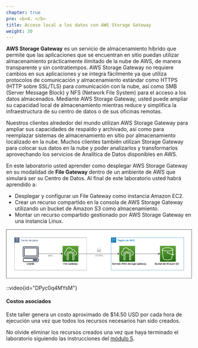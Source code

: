 ```yaml
---
chapter: true
pre: <b>4. </b>
title: Acceso local a los datos con AWS Storage Gateway
weight: 30
---
```

**AWS Storage Gateway** es un servicio de almacenamiento híbrido que permite que las aplicaciones que se encuentran en sitio puedan utilizar almacenamiento prácticamente ilimitado de la nube de AWS, de manera transparente y sin contratiempos. AWS Storage Gateway no requiere cambios en sus aplicaciones y se integra fácilmente ya que utiliza protocolos de comunicación y almacenamiento estándar como HTTPS (HTTP sobre SSL/TLS) para comunicación con la nube, así como SMB (Server Message Block) y NFS (Network File System) para el acceso a los datos almacenados. Mediante AWS Storage Gateway, usted puede ampliar su capacidad local de almacenamiento mientras reduce y simplifica la infraestructura de su centro de datos o de sus oficinas remotas.

Nuestros clientes alrededor del mundo utilizan AWS Storage Gateway para ampliar sus capacidades de respaldo y archivado, así como para reemplazar sistemas de almacenamiento en sitio por almacenamiento localizado en la nube. Muchos clientes también utilizan Storage Gateway para colocar sus datos en la nube y poder analizarlos y transformarlos aprovechando los servicios de Analítica de Datos disponibles en AWS.

En este laboratorio usted aprender como desplegar AWS Storage Gateway en su modalidad de **File Gateway** dentro de un ambiente de AWS que simulará ser su Centro de Datos. Al final de este laboratorio usted habrá aprendido a:

- Desplegar y configurar un File Gateway como instancia Amazon EC2.
- Crear un recurso compartido en la consola de AWS Storage Gateway utilizando un bucket de Amazon S3 como almacenamiento.
- Montar un recurso compartido gestionado por AWS Storage Gateway en una instancia Linux.

![Diagrama](/static/images/sg/diagrama.png)

::video{id="DPyc0q4MYsM"}

#### Costos asociados

Este taller genera un costo aproximado de $14.50 USD por cada hora de ejecución una vez que todos los recursos necesarios han sido creados.

No olvide eliminar los recursos creados una vez que haya terminado el laboratorio siguiendo las instrucciones del [módulo 5](/30_storagegateway/50_eliminar).